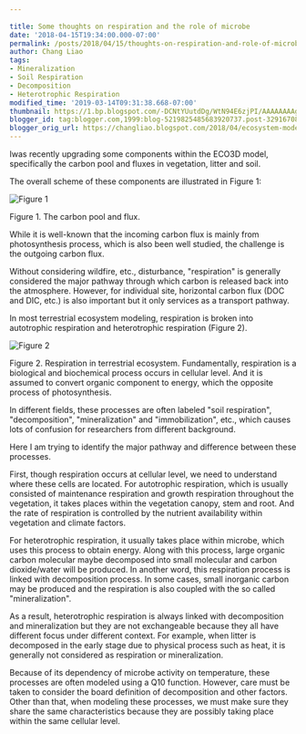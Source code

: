 ```yaml
---
 
title: Some thoughts on respiration and the role of microbe
date: '2018-04-15T19:34:00.000-07:00'
permalink: /posts/2018/04/15/thoughts-on-respiration-and-role-of-microbe/
author: Chang Liao
tags:
- Mineralization
- Soil Respiration
- Decomposition
- Heterotrophic Respiration
modified_time: '2019-03-14T09:31:38.668-07:00'
thumbnail: https://1.bp.blogspot.com/-DCNtYUutdDg/WtN94E6zjPI/AAAAAAAAgoU/Mon50PmrG7sEpFQ_1vXzt1c-ukr9saseQCKgBGAs/s72-c/carbon-pool.png
blogger_id: tag:blogger.com,1999:blog-5219825485683920737.post-3291670825912419859
blogger_orig_url: https://changliao.blogspot.com/2018/04/ecosystem-modeling-008.html
---
```


Iwas recently upgrading some components within the ECO3D model, specifically the carbon pool and fluxes in vegetation, litter and soil.

The overall scheme of these components are illustrated in Figure 1:

![Figure 1](https://github.com/changliao/changliao.github.io/blob/main/_figure/eco3d/carbon_pool_flux.png?raw=true)

Figure 1. The carbon pool and flux.

While it is well-known that the incoming carbon flux is mainly from photosynthesis process, which is also been well studied, the challenge is the outgoing carbon flux.

Without considering wildfire, etc., disturbance, "respiration" is generally considered the major pathway through which carbon is released back into the atmosphere. However, for individual site, horizontal carbon flux (DOC and DIC, etc.) is also important but it only services as a transport pathway.

In most terrestrial ecosystem modeling, respiration is broken into autotrophic respiration and heterotrophic respiration (Figure 2).

![Figure 2](https://github.com/changliao/changliao.github.io/blob/main/_figure/eco3d/respiration.png?raw=true)

Figure 2. Respiration in terrestrial ecosystem.
Fundamentally, respiration is a biological and biochemical process occurs in cellular level. And it is assumed to convert organic component to energy, which the opposite process of photosynthesis.

In different fields, these processes are often labeled "soil respiration", "decomposition", "mineralization" and "immobilization", etc., which causes lots of confusion for researchers from different background.

Here I am trying to identify the major pathway and difference between these processes.

First, though respiration occurs at cellular level, we need to understand where these cells are located. For autotrophic respiration, which is usually consisted of maintenance respiration and growth respiration throughout the vegetation, it takes places within the vegetation canopy, stem and root. And the rate of respiration is controlled by the nutrient availability within vegetation and climate factors.

For heterotrophic respiration, it usually takes place within microbe, which uses this process to obtain energy. Along with this process, large organic carbon molecular maybe decomposed into small molecular and carbon dioxide/water will be produced. In another word, this respiration process is linked with decomposition process. In some cases, small inorganic carbon may be produced and the respiration is also coupled with the so called "mineralization".

As a result, heterotrophic respiration is always linked with decomposition and mineralization but they are not exchangeable because they all have different focus under different context. For example, when litter is decomposed in the early stage due to physical process such as heat, it is generally not considered as respiration or mineralization. 

Because of its dependency of microbe activity on temperature, these processes are often modeled using a Q10 function. However, care must be taken to consider the board definition of decomposition and other factors. Other than that, when modeling these processes, we must make sure they share the same characteristics because they are possibly taking place within the same cellular level.




